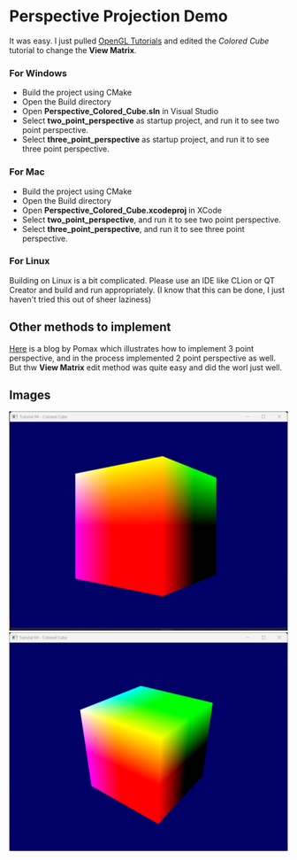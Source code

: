 # Perspective Projection Demo

It was easy. I just pulled [OpenGL Tutorials](https://github.com/opengl-tutorials/ogl) and edited the *Colored Cube* tutorial to change the **View Matrix**.

### For Windows
- Build the project using CMake
- Open the Build directory
- Open **Perspective_Colored_Cube.sln** in Visual Studio
- Select **two_point_perspective** as startup project, and run it to see two point perspective.
- Select **three_point_perspective** as startup project, and run it to see three point perspective.

### For Mac
- Build the project using CMake
- Open the Build directory
- Open **Perspective_Colored_Cube.xcodeproj** in XCode
- Select **two_point_perspective**, and run it to see two point perspective.
- Select **three_point_perspective**, and run it to see three point perspective.

### For Linux

Building on Linux is a bit complicated. Please use an IDE like CLion or QT Creator and build and run appropriately. (I know that this can be done, I just haven't tried this out of sheer laziness)

## Other methods to implement

[Here][def] is a blog by Pomax which illustrates how to implement 3 point perspective, and in the process implemented 2 point perspective as well. But thw **View Matrix** edit method was quite easy and did the worl just well.

[def]: https://pomax.github.io/three-point-perspective/

## Images

![ Two Point Perspective ](/images/twopp.png "Two Point Perspective")
![ Three Point Perspective ](/images/threepp.png "Three Point Perspective")
